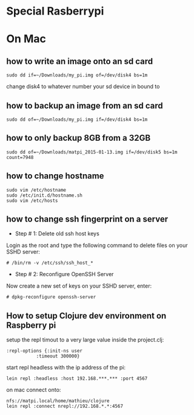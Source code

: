 # Special Rasberrypi


# On Mac


## how to write an image onto an sd card

    sudo dd if=~/Downloads/my_pi.img of=/dev/disk4 bs=1m

change disk4 to whatever number your sd device in bound to

## how to backup an image from an sd card

    sudo dd of=~/Downloads/my_pi.img if=/dev/disk4 bs=1m

## how to only backup 8GB from a 32GB

    sudo dd of=~/Downloads/matpi_2015-01-13.img if=/dev/disk5 bs=1m count=7948

## how to change hostname 

    sudo vim /etc/hostname 
    sudo /etc/init.d/hostname.sh
    sudo vim /etc/hosts

## how to change ssh fingerprint on a server

* Step # 1: Delete old ssh host keys

Login as the root and type the following command to delete files on your SSHD server:

    # /bin/rm -v /etc/ssh/ssh_host_*

* Step # 2: Reconfigure OpenSSH Server

Now create a new set of keys on your SSHD server, enter:

    # dpkg-reconfigure openssh-server

## How to setup Clojure dev environment on Raspberry pi

setup the repl timout to a very large value inside the project.clj:

```
:repl-options {:init-ns user
	       :timeout 300000}
```

start repl headless with the ip address of the pi:
```
lein repl :headless :host 192.168.***.*** :port 4567
```

on mac connect onto:
```
nfs://matpi.local/home/mathieu/clojure
lein repl :connect nrepl://192.168.*.*:4567
```

